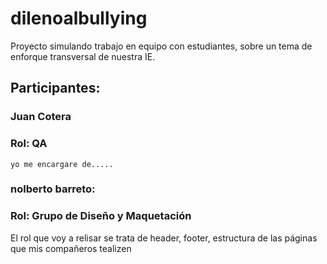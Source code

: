 # dilenoalbullying
Proyecto simulando trabajo en equipo con estudiantes, sobre un tema de enforque transversal de nuestra IE.

## Participantes:

### Juan Cotera
### Rol: QA
    yo me encargare de.....


### nolberto barreto:
### Rol: Grupo de Diseño y Maquetación 
   El rol que voy a relisar se trata de header, footer, estructura de las páginas que mis compañeros tealizen 
